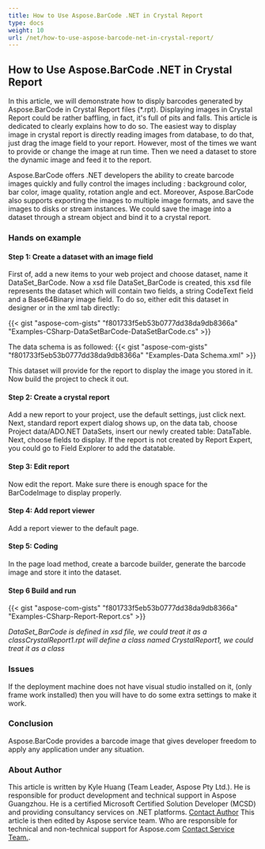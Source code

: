 ```yaml
---
title: How to Use Aspose.BarCode .NET in Crystal Report
type: docs
weight: 10
url: /net/how-to-use-aspose-barcode-net-in-crystal-report/
---
```


## **How to Use Aspose.BarCode .NET in Crystal Report**
In this article, we will demonstrate how to disply barcodes generated by Aspose.BarCode in Crystal Report files (*.rpt). Displaying images in Crystal Report could be rather baffling, in fact, it's full of pits and falls. This article is dedicated to clearly explains how to do so. The easiest way to display image in crystal report is directly reading images from database, to do that, just drag the image field to your report. However, most of the times we want to provide or change the image at run time. Then we need a dataset to store the dynamic image and feed it to the report.

Aspose.BarCode offers .NET developers the ability to create barcode images quickly and fully control the images including : background color, bar color, image quality, rotation angle and ect. Moreover, Aspose.BarCode also supports exporting the images to multiple image formats, and save the images to disks or stream instances. We could save the image into a dataset through a stream object and bind it to a crystal report.
### **Hands on example**
#### **Step 1: Create a dataset with an image field**
First of, add a new items to your web project and choose dataset, name it DataSet_BarCode. Now a xsd file DataSet_BarCode is created, this xsd file represents the dataset which will contain two fields, a string CodeText field and a Base64Binary image field. To do so, either edit this dataset in designer or in the xml tab directly:

{{< gist "aspose-com-gists" "f801733f5eb53b0777dd38da9db8366a" "Examples-CSharp-DataSetBarCode-DataSetBarCode.cs" >}}

The data schema is as followed:
{{< gist "aspose-com-gists" "f801733f5eb53b0777dd38da9db8366a" "Examples-Data Schema.xml" >}}


This dataset will provide for the report to display the image you stored in it. Now build the project to check it out.
#### **Step 2: Create a crystal report**
Add a new report to your project, use the default settings, just click next. Next, standard report expert dialog shows up, on the data tab, choose Project data/ADO.NET DataSets, insert our newly created table: DataTable. Next, choose fields to display. If the report is not created by Report Expert, you could go to Field Explorer to add the datatable.
#### **Step 3: Edit report**
Now edit the report. Make sure there is enough space for the BarCodeImage to display properly.
#### **Step 4: Add report viewer**
Add a report viewer to the default page.
#### **Step 5: Coding**
In the page load method, create a barcode builder, generate the barcode image and store it into the dataset.
#### **Step 6 Build and run**

{{< gist "aspose-com-gists" "f801733f5eb53b0777dd38da9db8366a" "Examples-CSharp-Report-Report.cs" >}}

*DataSet_BarCode is defined in xsd file, we could treat it as a classCrystalReport1.rpt will define a class named CrystalReport1, we could treat it as a class*
### **Issues**
If the deployment machine does not have visual studio installed on it, (only frame work installed) then you will have to do some extra settings to make it work.
### **Conclusion**
Aspose.BarCode provides a barcode image that gives developer freedom to apply any application under any situation.
### **About Author**
This article is written by Kyle Huang (Team Leader, Aspose Pty Ltd.). He is responsible for product development and technical support in Aspose Guangzhou. He is a certified Microsoft Certified Solution Developer (MCSD) and providing consultancy services on .NET platforms. [Contact Author](/barcode/net/mailto-kyle-huang@aspose-com/) This article is then edited by Aspose service team. Who are responsible for technical and non-technical support for Aspose.com [Contact Service Team.](/barcode/net/mailto-guangzhou@aspose-com/).
